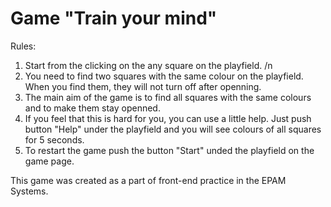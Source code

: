 Game "Train your mind"
=================

Rules:
1) Start from the clicking on the any square on the playfield. /n
2) You need to find two squares with the same colour on the playfield. When you find them, they will not turn off after openning. 
3) The main aim of the game is to find all squares with the same colours and to make them stay openned.  
4) If you feel that this is hard for you, you can use a little help. Just push button "Help" under the playfield and you will see colours of all squares for 5 seconds.
5) To restart the game push the button "Start" unded the playfield on the game page. 

This game was created as a part of front-end practice in the EPAM Systems.
